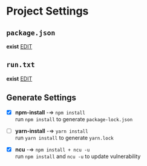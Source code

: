 # Project Settings
## `package.json`
**exist** [EDIT](https://github.com/tamagoez/nodepkg-actions/edit/main/$filepath/package.json)
## `run.txt`
**exist** [EDIT]()
## Generate Settings
 - [x] **npm-install** -=> `npm install`  
run `npm install` to generate `package-lock.json`

 - [ ] **yarn-install** -=> `yarn install`  
run `yarn install` to generate `yarn.lock`

 - [x] **ncu** -=> `npm install + ncu -u`  
run `npm install` and `ncu -u` to update vulnerability

